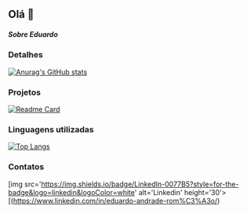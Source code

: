 ## Olá 👋

##### Sobre Eduardo

### Detalhes

[![Anurag's GitHub stats](https://github-readme-stats.vercel.app/api?username=Eduardo-js-gif&show_icons=true&theme=dark)](https://github.com/anuraghazra/github-readme-stats)

### Projetos

[![Readme Card](https://github-readme-stats.vercel.app/api/pin/?username=Eduardo-js-gif&repo=variavel&theme=dark)](https://github.com/anuraghazra/github-readme-stats)

### Linguagens utilizadas

[![Top Langs](https://github-readme-stats.vercel.app/api/top-langs/?username=Eduardo-js-gif&layout=compact)](https://github.com/anuraghazra/github-readme-stats)


### Contatos

[img src='https://img.shields.io/badge/LinkedIn-0077B5?style=for-the-badge&logo=linkedin&logoColor=white' alt='Linkedin' height='30'>[(https://www.linkedin.com/in/eduardo-andrade-rom%C3%A3o/)
